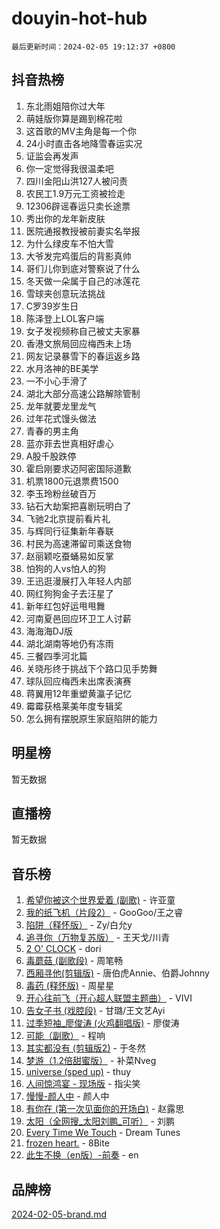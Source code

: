 # douyin-hot-hub

`最后更新时间：2024-02-05 19:12:37 +0800`

## 抖音热榜

1. 东北雨姐陪你过大年
1. 萌娃版你算是踢到棉花啦
1. 这首歌的MV主角是每一个你
1. 24小时直击各地降雪春运实况
1. 证监会再发声
1. 你一定觉得我很温柔吧
1. 四川金阳山洪127人被问责
1. 农民工1.9万元工资被捡走
1. 12306辟谣春运只卖长途票
1. 秀出你的龙年新皮肤
1. 医院通报教授被前妻实名举报
1. 为什么绿皮车不怕大雪
1. 大爷发完鸡蛋后的背影真帅
1. 哥们儿你到底对警察说了什么
1. 冬天做一朵属于自己的冰莲花
1. 雪球夹创意玩法挑战
1. C罗39岁生日
1. 陈泽登上LOL客户端
1. 女子发视频称自己被丈夫家暴
1. 香港文旅局回应梅西未上场
1. 网友记录暴雪下的春运返乡路
1. 水月洛神的BE美学
1. 一不小心手滑了
1. 湖北大部分高速公路解除管制
1. 龙年就要龙里龙气
1. 过年花式馒头做法
1. 青春的男主角
1. 蓝亦菲去世真相好虐心
1. A股千股跌停
1. 霍启刚要求迈阿密国际道歉
1. 机票1800元退票费1500
1. 李玉玲粉丝破百万
1. 钻石大劫案把喜剧玩明白了
1. 飞驰2北京提前看片礼
1. 与辉同行征集新年春联
1. 村民为高速滞留司乘送食物
1. 赵丽颖吃蚕蛹易如反掌
1. 怕狗的人vs怕人的狗
1. 王迅逛漫展打入年轻人内部
1. 网红狗狗金子去汪星了
1. 新年红包好运甩甩舞
1. 河南夏邑回应环卫工人讨薪
1. 海海海DJ版
1. 湖北湖南等地仍有冻雨
1. 三餐四季河北篇
1. 关晓彤终于挑战下个路口见手势舞
1. 球队回应梅西未出席表演赛
1. 蒋翼用12年重塑黄瀛子记忆
1. 霉霉获格莱美年度专辑奖
1. 怎么拥有摆脱原生家庭陷阱的能力

## 明星榜

暂无数据

## 直播榜

暂无数据

## 音乐榜

1. [希望你被这个世界爱着 (副歌)](https://sf3-cdn-tos.douyinstatic.com/obj/tos-cn-ve-2774/oUHCmWQfZlE3QQBKBeD8rCFLpJzPgCpImhsxMt) - 许亚童
1. [我的纸飞机（片段2）](https://sf5-hl-cdn-tos.douyinstatic.com/obj/tos-cn-ve-2774/oM2ZrKcg2CD5AeRB2gkeXOFB1IxAGJdZPazYHf) - GooGoo/王之睿
1. [陷阱（释怀版）](https://sf5-hl-cdn-tos.douyinstatic.com/obj/tos-cn-ve-2774/oE8C21LeZrzKLDFfQYgMzx4GAIHageG5IzayY7) - Zy/白允y
1. [追寻你（万物复苏版）](https://sf5-hl-cdn-tos.douyinstatic.com/obj/tos-cn-ve-2774/oYeAZJsbjIDit9APmBg8u6uDUQnHmoCf3gbo74) - 王天戈/川青
1. [2 O' CLOCK](https://sf5-hl-cdn-tos.douyinstatic.com/obj/tos-cn-ve-2774/oIUBICeqlYQHTigCBOnCMlwBZJkgiBjt1oDfbg) - dori
1. [毒蘑菇 (副歌段)](https://sf5-hl-cdn-tos.douyinstatic.com/obj/tos-cn-ve-2774/ocDEUsfdLjxnlFXtfogBCiQCEqYB7QZgZ8VViM) - 周笔畅
1. [西厢寻他(剪辑版)](https://sf5-hl-cdn-tos.douyinstatic.com/obj/tos-cn-ve-2774/oUsAVfAQKlRNxEv5qxvIB8o5qmIWUcXbzJKJhw) - 唐伯虎Annie、伯爵Johnny
1. [毒药 (释怀版)](https://sf5-hl-cdn-tos.douyinstatic.com/obj/tos-cn-ve-2774/oYILMEAzspdZBIzy4frJNB8ZHPHWAhiwowd4Ad) - 周星星
1. [开心往前飞（开心超人联盟主题曲）](https://sf5-hl-cdn-tos.douyinstatic.com/obj/tos-cn-ve-2774/9d8fb7c82cf1421fb93a9fe925275e0a) - VIVI
1. [告女子书 (戏腔段)](https://sf6-cdn-tos.douyinstatic.com/obj/tos-cn-ve-2774/osCCzFxWgstBDi92ZfBB4ht7gQENBmQMAl0eI6) - 甘璐/王文艺Ayi
1. [过季短袖_廖俊涛 (火鸡翻唱版)](https://sf5-hl-cdn-tos.douyinstatic.com/obj/tos-cn-ve-2774/ogQVJl0tRBKxQgZji7YClFEBrVDeHpPTWfCZbQ) - 廖俊涛
1. [可能（副歌）](https://sf5-hl-cdn-tos.douyinstatic.com/obj/tos-cn-ve-2774/cde1731888894259b333569393c2fb51) - 程响
1. [其实都没有 (剪辑版2)](https://sf5-hl-cdn-tos.douyinstatic.com/obj/tos-cn-ve-2774/oEBNQenHZtBhxYjGgUDQk0BCHTigQafgFlbQ7k) - 于冬然
1. [梦游（1.2倍甜蜜版）](https://sf3-cdn-tos.douyinstatic.com/obj/tos-cn-ve-2774/o4gyAUm8hwufoEABmwVIiQtHsFuGzAEEWtNMzo) - 补菜Nveg
1. [universe (sped up)](https://sf6-cdn-tos.douyinstatic.com/obj/tos-cn-ve-2774/oIQnurQLDCsdYeegkM4CKuVb23MZBXtX6QB8bv) - thuy
1. [人间惊鸿宴 - 现场版](https://sf5-hl-cdn-tos.douyinstatic.com/obj/tos-cn-ve-2774/osF4mrPePAf2Yv8Wfr5fATCHZwL5h1QiGQAKwz) - 指尖笑
1. [慢慢-颜人中](https://sf5-hl-cdn-tos.douyinstatic.com/obj/tos-cn-ve-2774/ocjHNfBXdBxQNC8ZGAeoLMFTUgtBg8bkExunDC) - 颜人中
1. [有你在 (第一次见面你的开场白)](https://sf5-hl-cdn-tos.douyinstatic.com/obj/tos-cn-ve-2774/oAthrQ3ClJBfI57uBoFEgNDYtNCZ0TSYQQfxQ0) - 赵露思
1. [太阳（全网搜_太阳刘鹏_可听）](https://sf3-cdn-tos.douyinstatic.com/obj/tos-cn-ve-2774/ogWbyIQnlBFImVbeDocRdCIYtBHlbJXgfZMvgz) - 刘鹏
1. [Every Time We Touch](https://sf5-hl-cdn-tos.douyinstatic.com/obj/tos-cn-ve-2774/ogN6lUKQeBBfEVhIOMikG1CcJjugxk1tztZyhP) - Dream Tunes
1. [frozen heart.](https://sf5-hl-cdn-tos.douyinstatic.com/obj/tos-cn-ve-2774/oIIWJfyjIACZA9zQMtnJ6hQQhFC4vhCupoRBsO) - 8Bite
1. [此生不换（en版）-前奏](https://sf3-cdn-tos.douyinstatic.com/obj/tos-cn-ve-2774/oMDvUGwhKrKYDEqXiMYEwxZqBWIJFA92CiLAO) - en

## 品牌榜

[2024-02-05-brand.md](2024-02-05-brand.md)
